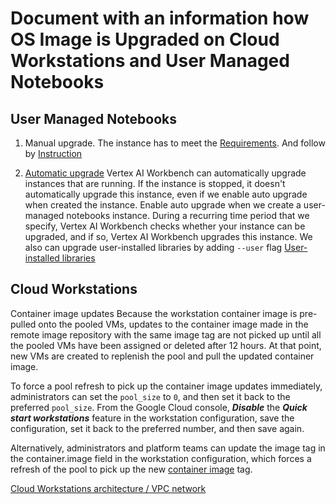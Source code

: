 # Document with an information how OS Image is Upgraded on Cloud Workstations and User Managed Notebooks

## User Managed Notebooks

1. Manual upgrade. The instance has to meet the [Requirements](https://cloud.google.com/vertex-ai/docs/workbench/user-managed/upgrade#requirements).
   And follow by [Instruction](https://cloud.google.com/vertex-ai/docs/workbench/user-managed/upgrade#manual_upgrade)

2. [Automatic upgrade](https://cloud.google.com/vertex-ai/docs/workbench/user-managed/upgrade#automatic_upgrade) Vertex AI Workbench can automatically upgrade instances that are running. If the instance is stopped, it doesn't automatically upgrade this instance, even if we enable auto upgrade when created the instance. Enable auto upgrade when we create a user-managed notebooks instance. During a recurring time period that we specify, Vertex AI Workbench checks whether your instance can be upgraded, and if so, Vertex AI Workbench upgrades this instance. We also can upgrade user-installed libraries by adding ```--user``` flag [User-installed libraries](https://cloud.google.com/vertex-ai/docs/workbench/user-managed/upgrade#user-installed-libraries)


## Cloud Workstations

Container image updates
Because the workstation container image is pre-pulled onto the pooled VMs, updates to the container image made in the remote image repository with the same image tag are not picked up until all the pooled VMs have been assigned or deleted after 12 hours. At that point, new VMs are created to replenish the pool and pull the updated container image.

To force a pool refresh to pick up the container image updates immediately, administrators can set the ```pool_size``` to ```0```, and then set it back to the preferred ```pool_size```. From the Google Cloud console, ***Disable*** the ***Quick start workstations*** feature in the workstation configuration, save the configuration, set it back to the preferred number, and then save again.

Alternatively, administrators and platform teams can update the image tag in the container.image field in the workstation configuration, which forces a refresh of the pool to pick up the new [container image](https://cloud.google.com/workstations/docs/customize-development-environment#container) tag.

[Cloud Workstations architecture / VPC network](https://cloud.google.com/workstations/docs/architecture#vpc-network)
